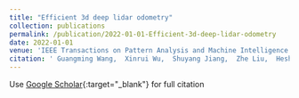 ```yaml
---
title: "Efficient 3d deep lidar odometry"
collection: publications
permalink: /publication/2022-01-01-Efficient-3d-deep-lidar-odometry
date: 2022-01-01
venue: 'IEEE Transactions on Pattern Analysis and Machine Intelligence'
citation: ' Guangming Wang,  Xinrui Wu,  Shuyang Jiang,  Zhe Liu,  Hesheng Wang, &quot;Efficient 3d deep lidar odometry.&quot; IEEE Transactions on Pattern Analysis and Machine Intelligence, 2022.'
---
```

Use [Google Scholar](https://scholar.google.com/scholar?q=Efficient+3d+deep+lidar+odometry){:target="_blank"} for full citation